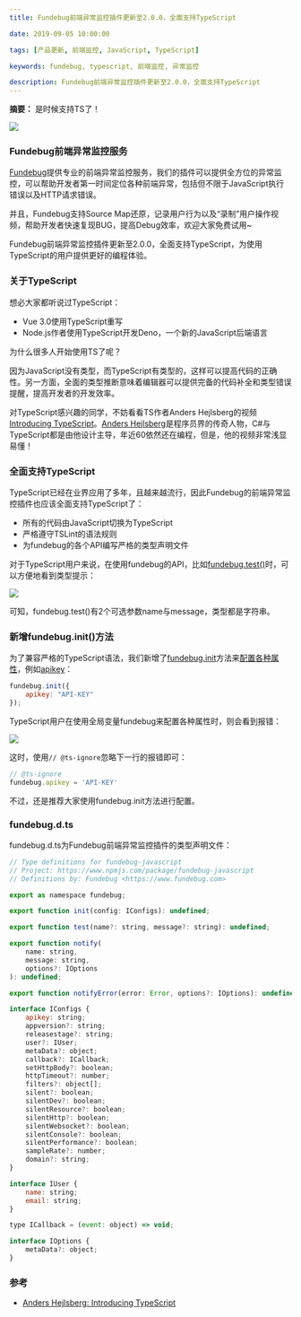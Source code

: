 ```yaml
---
title: Fundebug前端异常监控插件更新至2.0.0，全面支持TypeScript

date: 2019-09-05 10:00:00

tags: [产品更新, 前端监控, JavaScript, TypeScript]

keywords: fundebug, typescript, 前端监控, 异常监控

description: Fundebug前端异常监控插件更新至2.0.0，全面支持TypeScript
---
```


**摘要：** 是时候支持TS了！

<!-- more -->

![](https://image.fundebug.com/2019-06-03-fundebug-javascript-upgrade.jpg)

### Fundebug前端异常监控服务

[Fundebug](https://www.fundebug.com/)提供专业的前端异常监控服务，我们的插件可以提供全方位的异常监控，可以帮助开发者第一时间定位各种前端异常，包括但不限于JavaScript执行错误以及HTTP请求错误。

并且，Fundebug支持Source Map还原，记录用户行为以及“录制”用户操作视频，帮助开发者快速复现BUG，提高Debug效率，欢迎大家免费试用~

Fundebug前端异常监控插件更新至2.0.0，全面支持TypeScript，为使用TypeScript的用户提供更好的编程体验。

### 关于TypeScript

想必大家都听说过TypeScript：

- Vue 3.0使用TypeScript重写
- Node.js作者使用TypeScript开发Deno，一个新的JavaScript后端语言

为什么很多人开始使用TS了呢？

因为JavaScript没有类型，而TypeScript有类型的，这样可以提高代码的正确性。另一方面，全面的类型推断意味着编辑器可以提供完备的代码补全和类型错误提醒，提高开发者的开发效率。

对TypeScript感兴趣的同学，不妨看看TS作者Anders Hejlsberg的视频[Introducing TypeScript](https://channel9.msdn.com/posts/Anders-Hejlsberg-Introducing-TypeScript)。[Anders Hejlsberg](https://github.com/ahejlsberg)是程序员界的传奇人物，C#与TypeScript都是由他设计主导，年近60依然还在编程，但是，他的视频非常浅显易懂！

### 全面支持TypeScript

TypeScript已经在业界应用了多年，且越来越流行，因此Fundebug的前端异常监控插件也应该全面支持TypeScript了：

- 所有的代码由JavaScript切换为TypeScript
- 严格遵守TSLint的语法规则
- 为fundebug的各个API编写严格的类型声明文件

对于TypeScript用户来说，在使用fundebug的API，比如[fundebug.test()](https://docs.fundebug.com/notifier/javascript/api/test.html)时，可以方便地看到类型提示：

![](https://image.fundebug.com/2019-09-05-fundebug-test.png)

可知，fundebug.test()有2个可选参数name与message，类型都是字符串。

### 新增fundebug.init()方法

为了兼容严格的TypeScript语法，我们新增了[fundebug.init](https://docs.fundebug.com/notifier/javascript/api/init.html)方法来[配置各种属性](https://docs.fundebug.com/notifier/javascript/customize/)，例如[apikey](https://docs.fundebug.com/notifier/javascript/customize/apikey.html)：

```js
fundebug.init({
    apikey: "API-KEY"
});
```

TypeScript用户在使用全局变量fundebug来配置各种属性时，则会看到报错：

![](https://image.fundebug.com/2019-09-05-fundebug-apikey-error.png)

这时，使用`// @ts-ignore`忽略下一行的报错即可：

```javascript
// @ts-ignore
fundebug.apikey = 'API-KEY'
```

不过，还是推荐大家使用fundebug.init方法进行配置。

### fundebug.d.ts

fundebug.d.ts为Fundebug前端异常监控插件的类型声明文件：

```javascript
// Type definitions for fundebug-javascript
// Project: https://www.npmjs.com/package/fundebug-javascript
// Definitions by: Fundebug <https://www.fundebug.com>

export as namespace fundebug;

export function init(config: IConfigs): undefined;

export function test(name?: string, message?: string): undefined;

export function notify(
    name: string,
    message: string,
    options?: IOptions
): undefined;

export function notifyError(error: Error, options?: IOptions): undefined;

interface IConfigs {
    apikey: string;
    appversion?: string;
    releasestage?: string;
    user?: IUser;
    metaData?: object;
    callback?: ICallback;
    setHttpBody?: boolean;
    httpTimeout?: number;
    filters?: object[];
    silent?: boolean;
    silentDev?: boolean;
    silentResource?: boolean;
    silentHttp?: boolean;
    silentWebsocket?: boolean;
    silentConsole?: boolean;
    silentPerformance?: boolean;
    sampleRate?: number;
    domain?: string;
}

interface IUser {
    name: string;
    email: string;
}

type ICallback = (event: object) => void;

interface IOptions {
    metaData?: object;
}
```


### 参考

- [Anders Hejlsberg: Introducing TypeScript](https://channel9.msdn.com/posts/Anders-Hejlsberg-Introducing-TypeScript)












